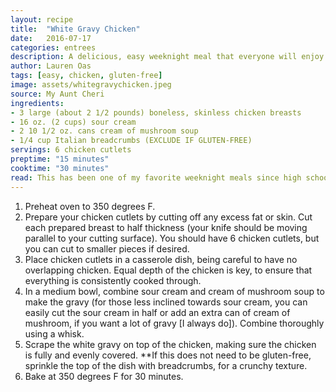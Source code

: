```yaml
---
layout: recipe
title:  "White Gravy Chicken"
date:   2016-07-17
categories: entrees
description: A delicious, easy weeknight meal that everyone will enjoy!
author: Lauren Oas
tags: [easy, chicken, gluten-free]
image: assets/whitegravychicken.jpeg
source: My Aunt Cheri
ingredients:
- 3 large (about 2 1/2 pounds) boneless, skinless chicken breasts
- 16 oz. (2 cups) sour cream
- 2 10 1/2 oz. cans cream of mushroom soup
- 1/4 cup Italian breadcrumbs (EXCLUDE IF GLUTEN-FREE)
servings: 6 chicken cutlets
preptime: "15 minutes"
cooktime: "30 minutes"
read: This has been one of my favorite weeknight meals since high school, when my aunt introduced me to this ridiculously easy (and delicious!) meal. It is best served with plain white rice and steamed broccoli. **This recipe is marked gluten-free, but please be sure to check your ingredients (especially your soy sauce) that they are marked "gluten-free" before you serve to anybody with dietary restrictions.
---
```

1. Preheat oven to 350 degrees F.
2. Prepare your chicken cutlets by cutting off any excess fat or skin. Cut each prepared breast to half thickness (your knife should be moving parallel to your cutting surface). You should have 6 chicken cutlets, but you can cut to smaller pieces if desired.
3. Place chicken cutlets in a casserole dish, being careful to have no overlapping chicken. Equal depth of the chicken is key, to ensure that everything is consistently cooked through.
4. In a medium bowl, combine sour cream and cream of mushroom soup to make the gravy (for those less inclined towards sour cream, you can easily cut the sour cream in half or add an extra can of cream of mushroom, if you want a lot of gravy [I always do]). Combine thoroughly using a whisk.
5. Scrape the white gravy on top of the chicken, making sure the chicken is fully and evenly covered. **If this does not need to be gluten-free, sprinkle the top of the dish with breadcrumbs, for a crunchy texture.
6. Bake at 350 degrees F for 30 minutes.